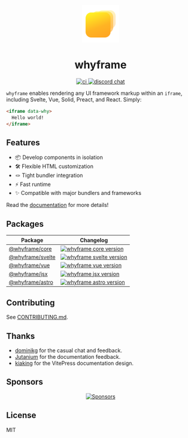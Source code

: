 <br>

<p align="center">
  <img src="./docs/src/assets/logo.svg" height="100">
</p>

<h1 align="center">
  whyframe
</h1>

<p align="center">
  <a href="https://github.com/bluwy/whyframe/actions/workflows/ci.yml">
    <img src="https://github.com/bluwy/whyframe/actions/workflows/ci.yml/badge.svg" alt="ci" />
  </a>
  <a href="https://whyframe.dev/chat">
    <img src="https://img.shields.io/badge/chat-discord-blue?style=flat&logo=discord" alt="discord chat">
  </a>
</p>

`whyframe` enables rendering any UI framework markup within an `iframe`, including Svelte, Vue, Solid, Preact, and React. Simply:

<!-- prettier-ignore -->
```html
<iframe data-why>
  Hello world!
</iframe>
```

## Features

- 📦 Develop components in isolation
- 🛠 Flexible HTML customization
- 🪢 Tight bundler integration
- ⚡️ Fast runtime
- ✨ Compatible with major bundlers and frameworks

Read the [documentation](https://whyframe.dev) for more details!

## Packages

| Package                               | Changelog                                                                                                                 |
| ------------------------------------- | ------------------------------------------------------------------------------------------------------------------------- |
| [@whyframe/core](./packages/core)     | [![whyframe core version](https://img.shields.io/npm/v/@whyframe/core.svg?label=%20)](./packages/core/CHANGELOG.md)       |
| [@whyframe/svelte](./packages/svelte) | [![whyframe svelte version](https://img.shields.io/npm/v/@whyframe/svelte.svg?label=%20)](./packages/svelte/CHANGELOG.md) |
| [@whyframe/vue](./packages/vue)       | [![whyframe vue version](https://img.shields.io/npm/v/@whyframe/vue.svg?label=%20)](./packages/vue/CHANGELOG.md)          |
| [@whyframe/jsx](./packages/jsx)       | [![whyframe jsx version](https://img.shields.io/npm/v/@whyframe/jsx.svg?label=%20)](./packages/jsx/CHANGELOG.md)          |
| [@whyframe/astro](./packages/astro)   | [![whyframe astro version](https://img.shields.io/npm/v/@whyframe/astro.svg?label=%20)](./packages/astro/CHANGELOG.md)    |

## Contributing

See [CONTRIBUTING.md](./CONTRIBUTING.md).

## Thanks

- [dominikg](https://github.com/dominikg) for the casual chat and feedback.
- [Jutanium](https://github.com/Jutanium) for the documentation feedback.
- [kiaking](https://github.com/kiaking) for the VitePress documentation design.

## Sponsors

<p align="center">
  <a href="https://bjornlu.com/sponsors.svg">
    <img src="https://bjornlu.com/sponsors.svg" alt="Sponsors" />
  </a>
</p>

## License

MIT
